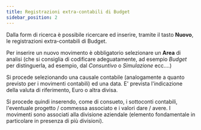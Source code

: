 ```yaml
---
title: Registrazioni extra-contabili di Budget
sidebar_position: 2
---
```


Dalla form di ricerca è possibile ricercare ed inserire, tramite il tasto **Nuovo**, le registrazioni extra-contabili di Budget.

Per inserire un nuovo movimento è obbligatorio selezionare un **Area** di analisi (che si consiglia di codificare adeguatamente, ad esempio *Budget* per distinguerla, ad esempio, dal *Consuntivo* o *Simulazione* ecc....)

Si procede selezionando una causale contabile (analogamente a quanto previsto per i movimenti contabili) ed una data.
E' prevista l'indicazione della valuta di riferimento, Euro o altra divisa.

Si procede quindi inserendo, come di consueto, i sottoconti contabili, l'eventuale progetto / commessa associato e i valori dare / avere.
I movimenti sono associati alla divisione aziendale (elemento fondamentale in particolare in presenza di più divisioni).